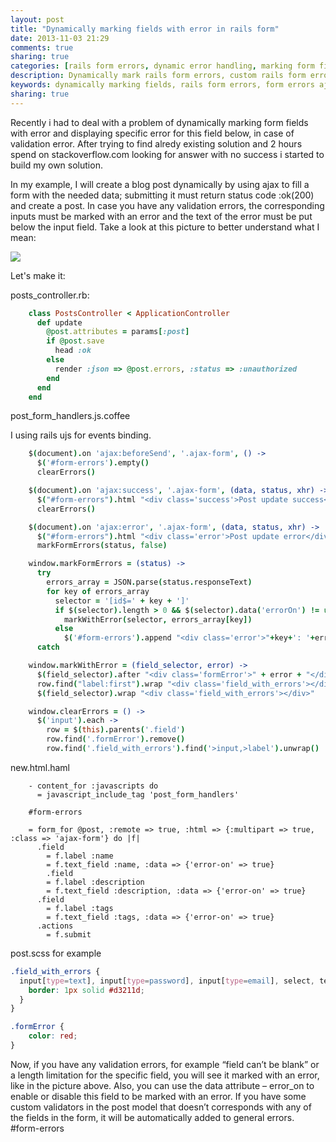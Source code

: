 ```yaml
---
layout: post
title: "Dynamically marking fields with error in rails form"
date: 2013-11-03 21:29
comments: true
sharing: true
categories: [rails form errors, dynamic error handling, marking form fields dynamically]
description: Dynamically mark rails form errors, custom rails form errors dynamically, rails errors using ajax, mark form fields with errors via ajax in rails.
keywords: dynamically marking fields, rails form errors, form errors ajax, rails dynamic errors, mark form fields
sharing: true
---
```


Recently i had to deal with a problem of dynamically marking form fields with error and displaying specific error for this field below, in case of validation error. After trying to find alredy existing solution and 2 hours spend on stackoverflow.com looking for answer with no success i started to build my own solution.

In my example, I will create a blog post dynamically by using ajax to fill a form with the needed data; submitting it must return status code :ok(200) and create a post. In case you have any validation errors, the corresponding inputs must be marked with an error and the text of the error must be put below the input field. Take a look at this picture to better understand what I mean:

<!-- more -->

<img src="{{ root_url }}/images/post_form_example.png" />

Let's make it:

posts_controller.rb:

``` ruby 
	class PostsController < ApplicationController
	  def update
	    @post.attributes = params[:post]
	    if @post.save
	      head :ok
	    else
	      render :json => @post.errors, :status => :unauthorized
	    end
	  end
	end
``` 

post_form_handlers.js.coffee

I using rails ujs for events binding.

``` coffeescript 
	$(document).on 'ajax:beforeSend', '.ajax-form', () ->
	  $('#form-errors').empty()
	  clearErrors()

	$(document).on 'ajax:success', '.ajax-form', (data, status, xhr) ->
	  $("#form-errors").html "<div class='success'>Post update success</div>"
	  clearErrors()

	$(document).on 'ajax:error', '.ajax-form', (data, status, xhr) ->
	  $("#form-errors").html "<div class='error'>Post update error</div>"
	  markFormErrors(status, false)

	window.markFormErrors = (status) ->
	  try
	    errors_array = JSON.parse(status.responseText)
	    for key of errors_array
	      selector = '[id$=' + key + ']'
	      if $(selector).length > 0 && $(selector).data('errorOn') != undefined
	        markWithError(selector, errors_array[key])
	      else
	        $('#form-errors').append "<div class='error'>"+key+': '+errors_array[key]+"</div>"
	  catch

	window.markWithError = (field_selector, error) ->
	  $(field_selector).after "<div class='formError'>" + error + "</div>"
	  row.find("label:first").wrap "<div class='field_with_errors'></div>"
	  $(field_selector).wrap "<div class='field_with_errors'></div>"

	window.clearErrors = () ->
	  $('input').each ->
	    row = $(this).parents('.field')
	    row.find('.formError').remove()
	    row.find('.field_with_errors').find('>input,>label').unwrap()
```       

new.html.haml
``` haml 
	- content_for :javascripts do
      = javascript_include_tag 'post_form_handlers'

	#form-errors

	= form_for @post, :remote => true, :html => {:multipart => true, :class => 'ajax-form'} do |f|
	  .field
	    = f.label :name
	    = f.text_field :name, :data => {'error-on' => true}
	 	.field
	    = f.label :description
	    = f.text_field :description, :data => {'error-on' => true}
	  .field
	    = f.label :tags
	    = f.text_field :tags, :data => {'error-on' => true}
	  .actions
	    = f.submit
```  


post.scss for example

``` scss
.field_with_errors {
  input[type=text], input[type=password], input[type=email], select, textarea {
    border: 1px solid #d3211d;
  }
}

.formError {
	color: red;
}
```  

Now, if you have any validation errors, for example “field can’t be blank” or a length limitation for the specific field, you will see it marked with an error, like in the picture above. Also, you can use the data attribute – error_on to enable or disable this field to be marked with an error. If you have some custom validators in the post model that doesn’t corresponds with any of the fields in the form, it will be automatically added to general errors. #form-errors

